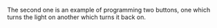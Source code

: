 The second one is an example of programming two buttons, one which turns the light on another which turns it back on.
